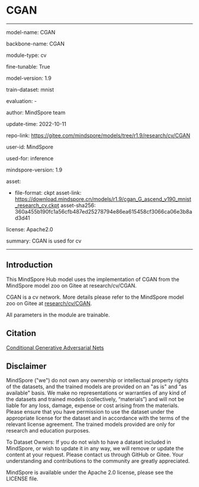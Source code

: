 # CGAN

---

model-name: CGAN

backbone-name: CGAN

module-type: cv

fine-tunable: True

model-version: 1.9

train-dataset: mnist

evaluation: -

author: MindSpore team

update-time: 2022-10-11

repo-link: <https://gitee.com/mindspore/models/tree/r1.9/research/cv/CGAN>

user-id: MindSpore

used-for: inference

mindspore-version: 1.9

asset:

-
    file-format: ckpt
    asset-link: <https://download.mindspore.cn/models/r1.9/cgan_G_ascend_v190_mnist_research_cv.ckpt>
    asset-sha256: 360a455b190fc1a56cfb487ed25278794e86ea615458cf3066ca06e3b8ad3d41

license: Apache2.0

summary: CGAN is used for cv

---

## Introduction

This MindSpore Hub model uses the implementation of CGAN from the MindSpore model zoo on Gitee at research/cv/CGAN.

CGAN is a cv network. More details please refer to the MindSpore model zoo on Gitee at [research/cv/CGAN](https://gitee.com/mindspore/models/blob/r1.9/research/cv/CGAN/README.md).

All parameters in the module are trainable.

## Citation

[Conditional Generative Adversarial Nets](https://arxiv.org/pdf/1411.1784.pdf)

## Disclaimer

MindSpore ("we") do not own any ownership or intellectual property rights of the datasets, and the trained models are provided on an "as is" and "as available" basis. We make no representations or warranties of any kind of the datasets and trained models (collectively, “materials”) and will not be liable for any loss, damage, expense or cost arising from the materials. Please ensure that you have permission to use the dataset under the appropriate license for the dataset and in accordance with the terms of the relevant license agreement. The trained models provided are only for research and education purposes.

To Dataset Owners: If you do not wish to have a dataset included in MindSpore, or wish to update it in any way, we will remove or update the content at your request. Please contact us through GitHub or Gitee. Your understanding and contributions to the community are greatly appreciated.

MindSpore is available under the Apache 2.0 license, please see the LICENSE file.
